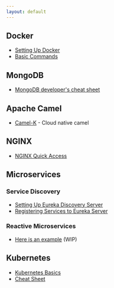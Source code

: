 ```yaml
---
layout: default
---
```


## Docker

* [Setting Up Docker](docs/docker/docker_setup.md)
* [Basic Commands](docs/docker/basic_commands.md)

## MongoDB

* [MongoDB developer's cheat sheet](docs/mongo/developer_cheatsheet.md)

## Apache Camel

* [Camel-K](docs/camel/camel-k.md) - Cloud native camel

## NGINX

* [NGINX Quick Access](docs/nginx/quickaccess.md)

## Microservices
### Service Discovery
* [Setting Up Eureka Discovery Server](docs/microservices/service_discovery/eureka_server.md)
* [Registering Services to Eureka Server](docs/microservices/service_discovery/registering_services.md)

### Reactive Microservices
* [Here is an example](https://github.com/n-reboot/product-service) (WIP)

## Kubernetes
* [Kubernetes Basics](docs/kubernetes/basics.md)
* [Cheat Sheet](docs/kubernetes/basic_commands.md)
